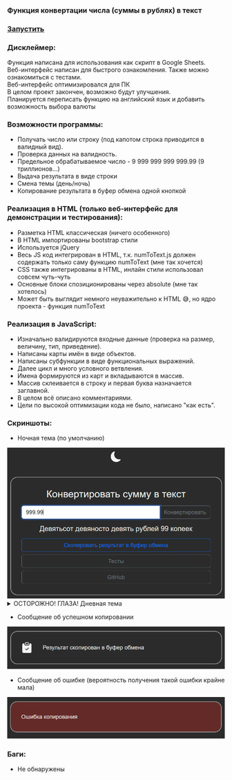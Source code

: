 <h3>Функция конвертации числа (суммы в рублях) в текст</h3>
<h3><a href="https://igoromashov.github.io/numToText/">Запустить</a></h3>

<h3>Дисклеймер:</h3>
  Функция написана для использования как скрипт в Google Sheets.<br>
  Веб-интерфейс написан для быстрого ознакомления. Также можно ознакомиться с тестами.<br>
  Веб-интерфейс оптимизировался для ПК<br>
  В целом проект закончен, возможно будут улучшения.<br>
  Планируется переписать функцию на английский язык и добавить возможность выбора валюты<br>
  
<h3>Возможности программы:</h3>
<ul>
  <li>Получать число или строку (под капотом строка приводится в валидный вид).</li>
  <li>Проверка данных на валидность.</li>
  <li>Предельное обрабатываемое число - 9 999 999 999 999.99 (9 триллионов...)</li>
  <li>Выдача результата в виде строки</li>
  <li>Смена темы (день/ночь)</li>
  <li>Копирование результата в буфер обмена одной кнопкой</li>
</ul>
  
<h3>Реализация в HTML (только веб-интерфейс для демонстрации и тестирования):</h3>
<ul>
  <li>Разметка HTML классическая (ничего особенного)</li>
  <li>В HTML импортированы bootstrap стили</li>
  <li>Используется jQuery</li>
  <li>Весь JS код интегрирован в HTML, т.к. numToText.js должен содержать только саму функцию numToText (мне так хочется)</li>
  <li>CSS также интегрированы в HTML, инлайн стили использовал совсем чуть-чуть</li>
  <li>Основные блоки спозиционированы через absolute (мне так хотелось)</li>
  <li>Может быть выглядит немного неуважительно к HTML 😅, но ядро проекта - функция numToText</li>
</ul>

<h3>Реализация в JavaScript:</h3>
<ul>
  <li>Изначально валидируются входные данные (проверка на размер, величину, тип, приведение).</li>
  <li>Написаны карты имён в виде объектов.</li>
  <li>Написаны субфункции в виде функциональных выражений.</li>
  <li>Далее цикл и много условного ветвления.</li>
  <li>Имена формируются из карт и вкладываются в массив.</li>
  <li>Массив склеивается в строку и первая буква назначается заглавной.</li>
  <li>В целом всё описано комментариями.</li>
  <li>Цели по высокой оптимизации кода не было, написано "как есть".</li>
</ul>
  
  <h3>Скриншоты:</h3>
<ul>
  <li>Ночная тема (по умолчанию)</li>
</ul>
  <img src="./screenshots/01.png" style="width: 615px, height: 320px, margin: auto" href="#" />  
<details>
<summary>ОСТОРОЖНО! ГЛАЗА! Дневная тема</summary>

[![Дневная тема][1]][1]

[1]: ./screenshots/02.png

</details>
<ul>
  <li>Сообщение об успешном копировании</li>
</ul>
  <img src="./screenshots/03.png" style="width: 615px, height: 320px, margin: auto" href="#" />
<ul>
  <li>Сообщение об ошибке (вероятность получения такой ошибки крайне мала)</li>
</ul>
  <img src="./screenshots/04.png" style="width: 615px, height: 320px, margin: auto" href="#" />
  
<h3>Баги:</h3>
<ul>
  <li>Не обнаружены</li>
</ul>
